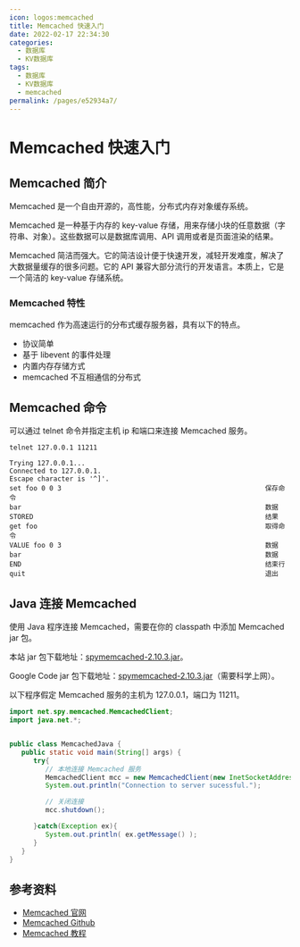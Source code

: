 ```yaml
---
icon: logos:memcached
title: Memcached 快速入门
date: 2022-02-17 22:34:30
categories:
  - 数据库
  - KV数据库
tags:
  - 数据库
  - KV数据库
  - memcached
permalink: /pages/e52934a7/
---
```


# Memcached 快速入门

## Memcached 简介

Memcached 是一个自由开源的，高性能，分布式内存对象缓存系统。

Memcached 是一种基于内存的 key-value 存储，用来存储小块的任意数据（字符串、对象）。这些数据可以是数据库调用、API 调用或者是页面渲染的结果。

Memcached 简洁而强大。它的简洁设计便于快速开发，减轻开发难度，解决了大数据量缓存的很多问题。它的 API 兼容大部分流行的开发语言。本质上，它是一个简洁的 key-value 存储系统。

### Memcached 特性

memcached 作为高速运行的分布式缓存服务器，具有以下的特点。

- 协议简单
- 基于 libevent 的事件处理
- 内置内存存储方式
- memcached 不互相通信的分布式

## Memcached 命令

可以通过 telnet 命令并指定主机 ip 和端口来连接 Memcached 服务。

```
telnet 127.0.0.1 11211

Trying 127.0.0.1...
Connected to 127.0.0.1.
Escape character is '^]'.
set foo 0 0 3                                                   保存命令
bar                                                             数据
STORED                                                          结果
get foo                                                         取得命令
VALUE foo 0 3                                                   数据
bar                                                             数据
END                                                             结束行
quit                                                            退出
```

## Java 连接 Memcached

使用 Java 程序连接 Memcached，需要在你的 classpath 中添加 Memcached jar 包。

本站 jar 包下载地址：[spymemcached-2.10.3.jar](https://www.runoob.com/try/download/spymemcached-2.10.3.jar)。

Google Code jar 包下载地址：[spymemcached-2.10.3.jar](http://code.google.com/p/spymemcached/downloads/list)（需要科学上网）。

以下程序假定 Memcached 服务的主机为 127.0.0.1，端口为 11211。

```java
import net.spy.memcached.MemcachedClient;
import java.net.*;


public class MemcachedJava {
   public static void main(String[] args) {
      try{
         // 本地连接 Memcached 服务
         MemcachedClient mcc = new MemcachedClient(new InetSocketAddress("127.0.0.1", 11211));
         System.out.println("Connection to server sucessful.");

         // 关闭连接
         mcc.shutdown();

      }catch(Exception ex){
         System.out.println( ex.getMessage() );
      }
   }
}
```

## 参考资料

- [Memcached 官网](https://memcached.org/)
- [Memcached Github](https://github.com/memcached/memcached/)
- [Memcached 教程](https://www.runoob.com/memcached/memcached-tutorial.html)
